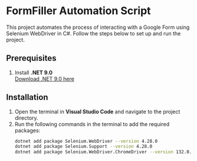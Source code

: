 # FormFiller Automation Script

This project automates the process of interacting with a Google Form using Selenium WebDriver in C#. Follow the steps below to set up and run the project.

## Prerequisites

1. Install **.NET 9.0**  
   [Download .NET 9.0 here](https://dotnet.microsoft.com/en-us/download/dotnet?cid=getdotnetcorecli)

## Installation

1. Open the terminal in **Visual Studio Code** and navigate to the project directory.
2. Run the following commands in the terminal to add the required packages:
   ```bash
   dotnet add package Selenium.WebDriver --version 4.28.0
   dotnet add package Selenium.Support --version 4.28.0
   dotnet add package Selenium.WebDriver.ChromeDriver --version 132.0.6834.8300
